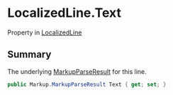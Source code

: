# LocalizedLine.Text

Property in [LocalizedLine](/api/csharp/yarn.unity.localizedline.md)

## Summary


The underlying  <a href="yarn.markup.markupparseresult.md">MarkupParseResult</a>  for
this line.


```csharp
public Markup.MarkupParseResult Text { get; set; }
```

